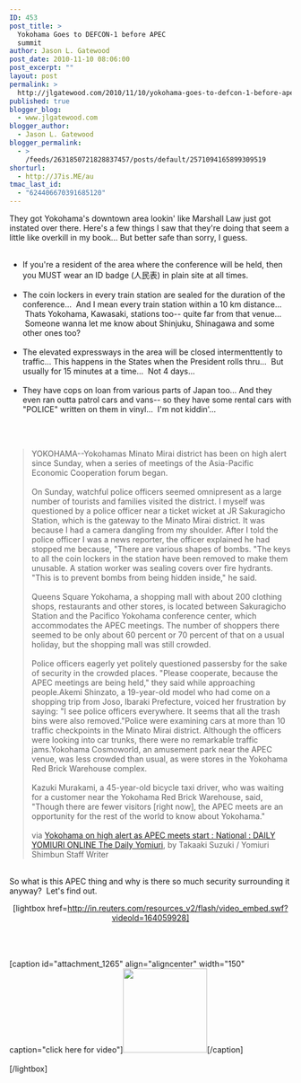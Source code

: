 ```yaml
---
ID: 453
post_title: >
  Yokohama Goes to DEFCON-1 before APEC
  summit
author: Jason L. Gatewood
post_date: 2010-11-10 08:06:00
post_excerpt: ""
layout: post
permalink: >
  http://jlgatewood.com/2010/11/10/yokohama-goes-to-defcon-1-before-apec-summit/
published: true
blogger_blog:
  - www.jlgatewood.com
blogger_author:
  - Jason L. Gatewood
blogger_permalink:
  - >
    /feeds/2631850721828837457/posts/default/2571094165899309519
shorturl:
  - http://J7is.ME/au
tmac_last_id:
  - "624406670391685120"
---
```

They got Yokohama's downtown area lookin' like Marshall Law just got instated over there. Here's a few things I saw that they're doing that seem a little like overkill in my book... But better safe than sorry, I guess.<br /><ul><br />	<li>If you're a resident of the area where the conference will be held, then you MUST wear an ID badge (人民表) in plain site at all times.</li><br />	<li>The coin lockers in every train station are sealed for the duration of the conference...  And I mean every train station within a 10 km distance...  Thats Yokohama, Kawasaki, stations too-- quite far from that venue...  Someone wanna let me know about Shinjuku, Shinagawa and some other ones too?</li><br />	<li>The elevated expressways in the area will be closed intermenttently to traffic... This happens in the States when the President rolls thru...  But usually for 15 minutes at a time...  Not 4 days...</li><br />	<li>They have cops on loan from various parts of Japan too... And they even ran outta patrol cars and vans-- so they have some rental cars with "POLICE" written on them in vinyl...  I'm not kiddin'...</li><br /></ul><br /><blockquote>YOKOHAMA--Yokohamas Minato Mirai district has been on high alert since Sunday, when a series of meetings of the Asia-Pacific Economic Cooperation forum began.<br /><br />On Sunday, watchful police officers seemed omnipresent as a large number of tourists and families visited the district. I myself was questioned by a police officer near a ticket wicket at JR Sakuragicho Station, which is the gateway to the Minato Mirai district. It was because I had a camera dangling from my shoulder. After I told the police officer I was a news reporter, the officer explained he had stopped me because, "There are various shapes of bombs. "The keys to all the coin lockers in the station have been removed to make them unusable. A station worker was sealing covers over fire hydrants. "This is to prevent bombs from being hidden inside," he said.<br /><br />Queens Square Yokohama, a shopping mall with about 200 clothing shops, restaurants and other stores, is located between Sakuragicho Station and the Pacifico Yokohama conference center, which accommodates the APEC meetings. The number of shoppers there seemed to be only about 60 percent or 70 percent of that on a usual holiday, but the shopping mall was still crowded.<br /><br />Police officers eagerly yet politely questioned passersby for the sake of security in the crowded places. "Please cooperate, because the APEC meetings are being held," they said while approaching people.Akemi Shinzato, a 19-year-old model who had come on a shopping trip from Joso, Ibaraki Prefecture, voiced her frustration by saying: "I see police officers everywhere. It seems that all the trash bins were also removed."Police were examining cars at more than 10 traffic checkpoints in the Minato Mirai district. Although the officers were looking into car trunks, there were no remarkable traffic jams.Yokohama Cosmoworld, an amusement park near the APEC venue, was less crowded than usual, as were stores in the Yokohama Red Brick Warehouse complex.<br /><br />Kazuki Murakami, a 45-year-old bicycle taxi driver, who was waiting for a customer near the Yokohama Red Brick Warehouse, said, "Though there are fewer visitors [right now], the APEC meets are an opportunity for the rest of the world to know about Yokohama."<br /><br />via <a href="http://www.yomiuri.co.jp/dy/national/T101108005100.htm">Yokohama on high alert as APEC meets start : National : DAILY YOMIURI ONLINE The Daily Yomiuri</a>, by Takaaki Suzuki / Yomiuri Shimbun Staff Writer</blockquote><br />So what is this APEC thing and why is there so much security surrounding it anyway?  Let's find out.<br /><p style="text-align: center;">[lightbox href=http://in.reuters.com/resources_v2/flash/video_embed.swf?videoId=164059928]</p><br /><br /><br />[caption id="attachment_1265" align="aligncenter" width="150" caption="click here for video"]<img class="size-thumbnail wp-image-1265" title="japan-police-apec2010" src="http://www.jlgatewood.com/wp-content/uploads/2010/11/japan-police-apec2010-150x150.png" alt="" width="150" height="150" />[/caption]<br /><br />[/lightbox]